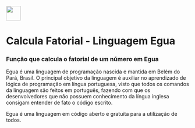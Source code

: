 <img src="https://egua.tech/assets/img/egua.png" width="40" align=center>
<h1>Calcula Fatorial - Linguagem Egua</h1>
<h3>Função que calcula o fatorial de um número em Egua</h3>

<p>
Egua é uma linguagem de programação nascida e mantida em Belém do Pará, Brasil. O principal objetivo da linguagem é auxiliar no aprendizado de lógica de programação em língua portuguesa, visto que todos os comandos da linguagem são feitos em português, fazendo com que os desenvolvedores que não possuem conhecimento da língua inglesa consigam entender de fato o código escrito.
</p>
Egua é uma linguagem em código aberto e gratuita para a utilização de todos.

